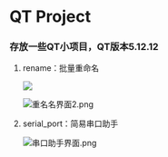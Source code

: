 # QT Project

### 存放一些QT小项目，QT版本5.12.12

1. rename：批量重命名

      ![](img/重命名界面1.png)

      ![重名名界面2.png](img/重命名界面2.png)

2. serial_port：简易串口助手

      ![串口助手界面.png](img/简易串口助手界面.png)
